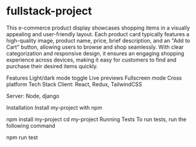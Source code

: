 # fullstack-project
This e-commerce product display showcases shopping items in a visually appealing and user-friendly layout. Each product card typically features a high-quality image, product name, price, brief description, and an "Add to Cart" button, allowing users to browse and shop seamlessly. With clear categorization and responsive design, it ensures an engaging shopping experience across devices, making it easy for customers to find and purchase their desired items quickly.

Features
Light/dark mode toggle
Live previews
Fullscreen mode
Cross platform
Tech Stack
Client: React, Redux, TailwindCSS

Server: Node, django

Installation
Install my-project with npm

  npm install my-project
  cd my-project
Running Tests
To run tests, run the following command

  npm run test
